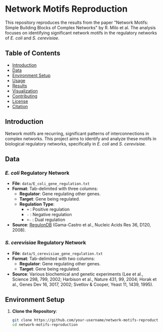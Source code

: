 # Network Motifs Reproduction

This repository reproduces the results from the paper "Network Motifs: Simple Building Blocks of Complex Networks" by R. Milo et al. The analysis focuses on identifying significant network motifs in the regulatory networks of *E. coli* and *S. cerevisiae*.

## Table of Contents

- [Introduction](#introduction)
- [Data](#data)
- [Environment Setup](#environment-setup)
- [Usage](#usage)
- [Results](#results)
- [Visualization](#visualization)
- [Contributing](#contributing)
- [License](#license)
- [Citation](#citation)

## Introduction

Network motifs are recurring, significant patterns of interconnections in complex networks. This project aims to identify and analyze these motifs in biological regulatory networks, specifically in *E. coli* and *S. cerevisiae*.

## Data

### *E. coli* Regulatory Network

- **File**: `data/E_coli_gene_regulation.txt`
- **Format**: Tab-delimited with three columns:
  - **Regulator**: Gene regulating other genes.
  - **Target**: Gene being regulated.
  - **Regulation Type**: 
    - `+` : Positive regulation
    - `-` : Negative regulation
    - `+-` : Dual regulation
- **Source**: [RegulonDB](https://regulondb.ccg.unam.mx/) (Gama-Castro et al., Nucleic Acids Res 36, D120, 2008).

### *S. cerevisiae* Regulatory Network

- **File**: `data/S_cerevisiae_gene_regulation.txt`
- **Format**: Tab-delimited with two columns:
  - **Regulator**: Gene regulating other genes.
  - **Target**: Gene being regulated.
- **Source**: Various biochemical and genetic experiments (Lee et al., Science 298, 799, 2002; Harbison et al., Nature 431, 99, 2004; Horak et al., Genes Dev 16, 3017, 2002; Svetlov & Cooper, Yeast 11, 1439, 1995).

## Environment Setup

1. **Clone the Repository**:

   ```bash
   git clone https://github.com/your-username/network-motifs-reproduction.git
   cd network-motifs-reproduction

